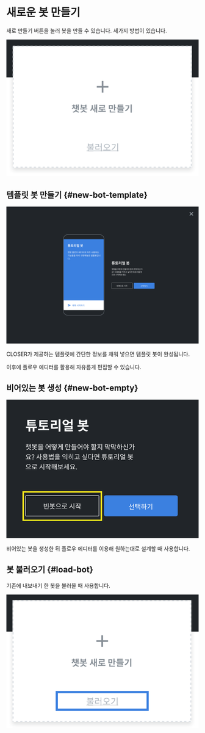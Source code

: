 # 새로운 봇 만들기

새로 만들기 버튼을 눌러 봇을 만들 수 있습니다. 세가지 방법이 있습니다.

![](../../.gitbook/assets/builder_%20%281%29.png)

## 템플릿 봇 만들기 {#new-bot-template}

![](../../.gitbook/assets/closer_builder_-_.png)

CLOSER가 제공하는 템플릿에 간단한 정보를 채워 넣으면 템플릿 봇이 완성됩니다.

이후에 플로우 에디터를 활용해 자유롭게 편집할 수 있습니다.

## 비어있는 봇 생성 {#new-bot-empty}

![](../../.gitbook/assets/builder_%20%284%29.png)

비어있는 봇을 생성한 뒤 플로우 에디터를 이용해 원하는대로 설계할 때 사용합니다.

## 봇 불러오기 {#load-bot}

기존에 내보내기 한 봇을 불러올 때 사용합니다.

![](../../.gitbook/assets/builder_.png)

